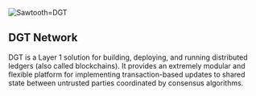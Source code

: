 ![Sawtooth=DGT](http://dgt.world/images/logo.svg)

DGT Network
-------------

DGT is a Layer 1 solution for building, deploying, and
running distributed ledgers (also called blockchains). It provides an extremely
modular and flexible platform for implementing transaction-based updates to
shared state between untrusted parties coordinated by consensus algorithms.

